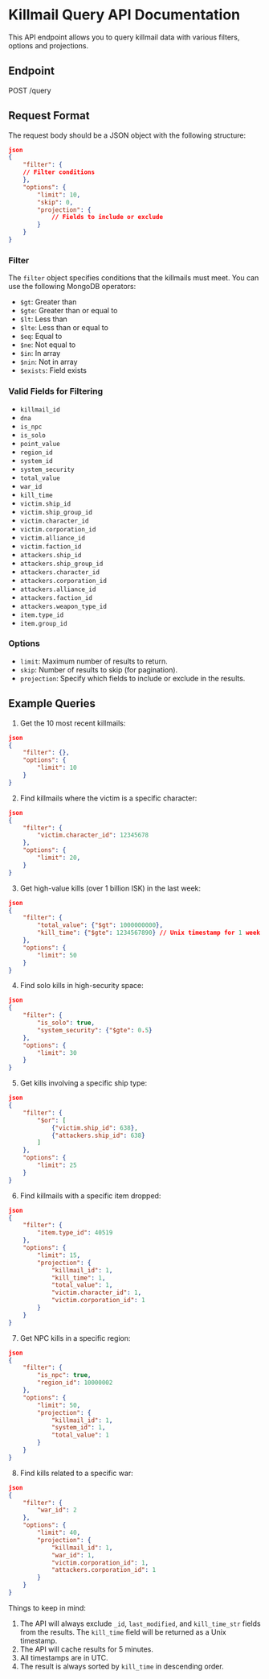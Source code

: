 # Killmail Query API Documentation

This API endpoint allows you to query killmail data with various filters, options and projections.

## Endpoint

POST /query

## Request Format

The request body should be a JSON object with the following structure:

```json
json
{
    "filter": {
    // Filter conditions
    },
    "options": {
        "limit": 10,
        "skip": 0,
        "projection": {
            // Fields to include or exclude
        }
    }
}
```

### Filter

The `filter` object specifies conditions that the killmails must meet. You can use the following MongoDB operators:

- `$gt`: Greater than
- `$gte`: Greater than or equal to
- `$lt`: Less than
- `$lte`: Less than or equal to
- `$eq`: Equal to
- `$ne`: Not equal to
- `$in`: In array
- `$nin`: Not in array
- `$exists`: Field exists

### Valid Fields for Filtering

- `killmail_id`
- `dna`
- `is_npc`
- `is_solo`
- `point_value`
- `region_id`
- `system_id`
- `system_security`
- `total_value`
- `war_id`
- `kill_time`
- `victim.ship_id`
- `victim.ship_group_id`
- `victim.character_id`
- `victim.corporation_id`
- `victim.alliance_id`
- `victim.faction_id`
- `attackers.ship_id`
- `attackers.ship_group_id`
- `attackers.character_id`
- `attackers.corporation_id`
- `attackers.alliance_id`
- `attackers.faction_id`
- `attackers.weapon_type_id`
- `item.type_id`
- `item.group_id`

### Options

- `limit`: Maximum number of results to return.
- `skip`: Number of results to skip (for pagination).
- `projection`: Specify which fields to include or exclude in the results.

## Example Queries

1. Get the 10 most recent killmails:

```json
json
{
    "filter": {},
    "options": {
        "limit": 10
    }
}
```

2. Find killmails where the victim is a specific character:

```json
json
{
    "filter": {
        "victim.character_id": 12345678
    },
    "options": {
        "limit": 20,
    }
}
```

3. Get high-value kills (over 1 billion ISK) in the last week:

```json
json
{
    "filter": {
        "total_value": {"$gt": 1000000000},
        "kill_time": {"$gte": 1234567890} // Unix timestamp for 1 week ago
    },
    "options": {
        "limit": 50
    }
}
```

4. Find solo kills in high-security space:

```json
json
{
    "filter": {
        "is_solo": true,
        "system_security": {"$gte": 0.5}
    },
    "options": {
        "limit": 30
    }
}
```

5. Get kills involving a specific ship type:

```json
json
{
    "filter": {
        "$or": [
            {"victim.ship_id": 638},
            {"attackers.ship_id": 638}
        ]
    },
    "options": {
        "limit": 25
    }
}
```

6. Find killmails with a specific item dropped:

```json
json
{
    "filter": {
        "item.type_id": 40519
    },
    "options": {
        "limit": 15,
        "projection": {
            "killmail_id": 1,
            "kill_time": 1,
            "total_value": 1,
            "victim.character_id": 1,
            "victim.corporation_id": 1
        }
    }
}
```

7. Get NPC kills in a specific region:

```json
json
{
    "filter": {
        "is_npc": true,
        "region_id": 10000002
    },
    "options": {
        "limit": 50,
        "projection": {
            "killmail_id": 1,
            "system_id": 1,
            "total_value": 1
        }
    }
}
```

8. Find kills related to a specific war:

```json
json
{
    "filter": {
        "war_id": 2
    },
    "options": {
        "limit": 40,
        "projection": {
            "killmail_id": 1,
            "war_id": 1,
            "victim.corporation_id": 1,
            "attackers.corporation_id": 1
        }
    }
}
```

Things to keep in mind:
1. The API will always exclude `_id`, `last_modified`, and `kill_time_str` fields from the results. The `kill_time` field will be returned as a Unix timestamp.
2. The API will cache results for 5 minutes.
3. All timestamps are in UTC.
4. The result is always sorted by `kill_time` in descending order.
